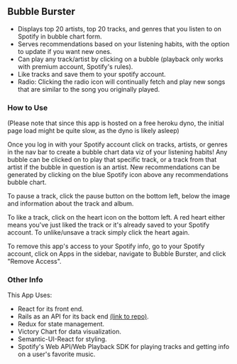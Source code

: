 ## Bubble Burster

- Displays top 20 artists, top 20 tracks, and genres that you listen to on Spotify in bubble chart form.
- Serves recommendations based on your listening habits, with the option to update if you want new ones.
- Can play any track/artist by clicking on a bubble (playback only works with premium account, Spotify's rules).
- Like tracks and save them to your spotify account. 
- Radio: Clicking the radio icon will continually fetch and play new songs that are similar to the song you originally played.

### How to Use

(Please note that since this app is hosted on a free heroku dyno, the initial page load might be quite slow, as the dyno is likely asleep)

Once you log in with your Spotify account click on tracks, artists, or genres in the nav bar to create a bubble chart data viz of your listening habits! Any bubble can be clicked on to play that specific track, or a track from that artist if the bubble in question is an artist. New recommendations can be generated by clicking on the blue Spotify icon above any recommendations bubble chart.

To pause a track, click the pause button on the bottom left, below the image and information about the track and album.

To like a track, click on the heart icon on the bottom left. A red heart either means you've just liked the track or it's already saved to your Spotify account. To unlike/unsave a track simply click the heart again. 

To remove this app's access to your Spotify info, go to your Spotify account, click on Apps in the sidebar, navigate to Bubble Burster, and click "Remove Access". 

### Other Info

This App Uses:
  - React for its front end.
  - Rails as an API for its back end [(link to repo)](https://github.com/satyasinha94/bubble-burster-server).
  - Redux for state management.
  - Victory Chart for data visualization.
  - Semantic-UI-React for styling.
  - Spotify's Web API/Web Playback SDK for playing tracks and getting info on a user's favorite music.
